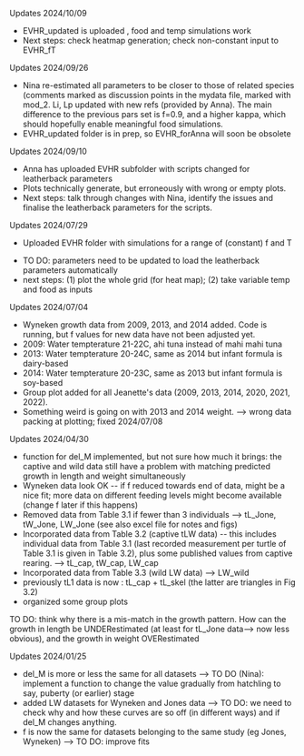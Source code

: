 Updates 2024/10/09
* EVHR_updated is uploaded , food and temp simulations work
* Next steps: check heatmap generation; check non-constant input to EVHR_fT

Updates 2024/09/26
* Nina re-estimated all parameters to be closer to those of related species (comments marked as discussion points in the mydata file, marked with mod_2. Li, Lp updated with new refs (provided by Anna). The main difference to the previous pars set is f=0.9, and a higher kappa, which should hopefully enable meaningful food simulations.
* EVHR_updated folder is in prep, so EVHR_forAnna will soon be obsolete

Updates 2024/09/10
* Anna has uploaded EVHR subfolder with scripts changed for leatherback parameters
* Plots technically generate, but erroneously with wrong or empty plots.
* Next steps: talk through changes with Nina, identify the issues and finalise the leatherback parameters for the scripts.

Updates 2024/07/29
* Uploaded EVHR folder with simulations for a range of (constant) f and T 
- TO DO: parameters need to be updated to load the leatherback parameters automatically
- next steps: (1) plot the whole grid (for heat map); (2) take variable temp and food as inputs

Updates 2024/07/04
* Wyneken growth data from 2009, 2013, and 2014 added. Code is running, but f values for new data have not been adjusted yet.
* 2009: Water tempterature 21-22C, ahi tuna instead of mahi mahi tuna
* 2013: Water tempterature 20-24C, same as 2014 but infant formula is dairy-based
* 2014: Water tempterature 20-23C, same as 2013 but infant formula is soy-based
* Group plot added for all Jeanette's data (2009, 2013, 2014, 2020, 2021, 2022).
* Something weird is going on with 2013 and 2014 weight.  --> wrong data packing at plotting; fixed 2024/07/08

Updates 2024/04/30
* function for del_M implemented, but not sure how much it brings: the captive and wild data still have a problem with matching predicted growth in length and weight simultaneously
* Wyneken data look OK -- if f reduced towards end of data, might be a nice fit; more data on different feeding levels might become available (change f later if this happens)
* Removed data from Table 3.1 if fewer than 3 individuals --> tL_Jone, tW_Jone, LW_Jone (see also excel file for notes and figs)
* Incorporated data from Table 3.2 (captive tLW data) -- this includes individual data from Table 3.1 (last recorded measurement per turtle of Table 3.1 is given in Table 3.2), plus some published values from captive rearing. --> tL_cap, tW_cap, LW_cap 
* Incorporated data from Table 3.3 (wild LW data) --> LW_wild
* previously tL1 data is now : tL_cap + tL_skel (the latter are triangles in Fig 3.2)
* organized some group plots

TO DO: think why there is a mis-match in the growth pattern. How can the growth in length be UNDERestimated (at least for tL_Jone data--> now less obvious), and the growth in weight OVERestimated


Updates 2024/01/25
* del_M is more or less the same for all datasets --> TO DO (Nina): implement a function to change the value gradually from hatchling to say, puberty (or earlier) stage
* added LW datasets for Wyneken and Jones data --> TO DO: we need to check why and how these curves are so off (in different ways) and if del_M changes anything.
* f is now the same for datasets belonging to the same study (eg Jones, Wyneken) --> TO DO: improve fits
  
